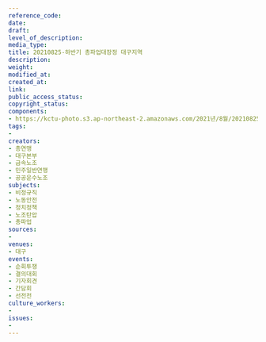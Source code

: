 ```yaml
---
reference_code: 
date: 
draft: 
level_of_description: 
media_type: 
title: 20210825-하반기 총파업대장정 대구지역
description: 
weight: 
modified_at: 
created_at: 
link: 
public_access_status: 
copyright_status: 
components:
- https://kctu-photo.s3.ap-northeast-2.amazonaws.com/2021년/8월/20210825-하반기+총파업대장정+대구지역/_1D20330.jpg
tags:
- 
creators:
- 총연맹
- 대구본부
- 금속노조
- 민주일반연맹
- 공공운수노조
subjects:
- 비정규직
- 노동안전
- 정치정책
- 노조탄압
- 총파업
sources:
- 
venues:
- 대구
events:
- 순회투쟁
- 결의대회
- 기자회견
- 간담회
- 선전전
culture_workers:
- 
issues:
- 
---
```

